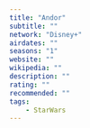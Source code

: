 ```yaml
---
title: "Andor"
subtitle: ""
network: "Disney+"
airdates: ""
seasons: "1"
website: ""
wikipedia: ""
description: ""
rating: ""
recommended: ""
tags:
    - StarWars
---
```


